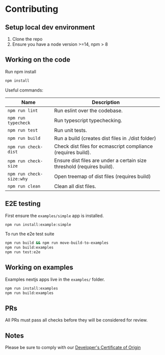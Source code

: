 # Contributing

## Setup local dev environment

1. Clone the repo
2. Ensure you have a node version >=14, npm > 8

## Working on the code

Run npm install

```bash
npm install 
```

Useful commands:

| Name                     | Description                                                            |
|--------------------------|------------------------------------------------------------------------|
| `npm run lint`           | Run eslint over the codebase.                                          |
| `npm run typecheck`      | Run typescript typechecking.                                           |
| `npm run test`           | Run unit tests.                                                        |
| `npm run build`          | Run a build (creates dist files in ./dist folder)                      |
| `npm run check-dist`     | Check dist files for ecmascript compliance (requires build).           |
| `npm run check-size`     | Ensure dist files are under a certain size threshold (requires build). |
| `npm run check-size:why` | Open treemap of dist files (requires build)                            |
| `npm run clean`          | Clean all dist files.                                                  |

## E2E testing

First ensure the `examples/simple` app is installed.

```bash
npm run install:example:simple
```

To run the e2e test suite

```bash
npm run build && npm run move-build-to-examples
npm run build:examples
npm run test:e2e
```

## Working on examples

Examples nextjs apps live in the `examples/` folder. 

```bash
npm run install:examples
npm run build:examples
```

## PRs

All PRs must pass all checks before they will be considered for review.

## Notes 

Please be sure to comply with our [Developer's Certificate of Origin](https://github.com/i18next/i18next/blob/master/CONTRIBUTING.md)
